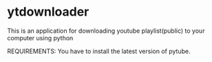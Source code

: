 # ytdownloader
This is an application for downloading youtube playlist(public) to your computer using python

REQUIREMENTS:
You have to install the latest version of pytube. 